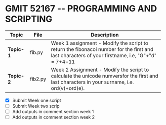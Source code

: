# GMIT 52167 -- PROGRAMMING AND SCRIPTING


Topic|File|Description
-----|----|-----------
**Topic-1**|fib.py|Week 1 assignment - Modify the script to return the fibonacoi number for the first and last characters of your firstname, i.e,  "G"+"d" = 7+4=11
**Topic-2**|fib2.py|Week 2 Assignment - Modify the script to calculate the unicode numversfor the first and last characters in your surname, i.e. ord(v)+ord(e).

- [x] Submit Week one script
- [ ] Submit Week two scrip
- [ ] Add outputs in comment section week 1
- [ ] Add outputs in comment section week 2
